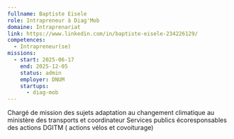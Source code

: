```yaml
---
fullname: Baptiste Eisele
role: Intrapreneur à Diag'Mob
domaine: Intraprenariat
link: https://www.linkedin.com/in/baptiste-eisele-234226129/
competences:
  - Intrapreneur(se)
missions:
  - start: 2025-06-17
    end: 2025-12-05
    status: admin
    employer: DNUM
    startups:
      - diag-mob
---
```

Chargé de mission des sujets adaptation au changement climatique au ministère des transports et coordinateur Services publics écoresponsables des actions DGITM ( actions vélos et covoiturage)